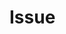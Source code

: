 <!--
 * @Author: fanl0228 1430337978@qq.com
 * @Date: 2023-10-22 19:12:26
 * @LastEditors: fanl0228 1430337978@qq.com
 * @LastEditTime: 2023-10-22 19:14:08
 * @FilePath: \fanl0228.github.io\about\Issue.md
 * @Description: 这是默认设置,请设置`customMade`, 打开koroFileHeader查看配置 进行设置: https://github.com/OBKoro1/koro1FileHeader/wiki/%E9%85%8D%E7%BD%AE
-->
# Issue
